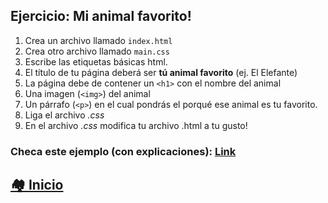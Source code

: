 ## Ejercicio: Mi animal favorito!

1. Crea un archivo llamado `index.html`
2. Crea otro archivo llamado `main.css`
3. Escribe las etiquetas básicas html.
4. El título de tu página deberá ser **tú animal favorito** (ej. El Elefante)
5. La página debe de contener un `<h1>` con el nombre del animal
6. Una imagen (`<img>`) del animal
7. Un párrafo (`<p>`) en el cual pondrás el porqué ese animal es tu favorito. 
8. Liga el archivo *.css*
9. En el archivo *.css* modifica tu archivo .html a tu gusto!

### Checa este ejemplo (con explicaciones): [Link](https://codepen.io/jorgert1205/pen/jOOWRRQ)

## [🏘️ Inicio](../README.md)

